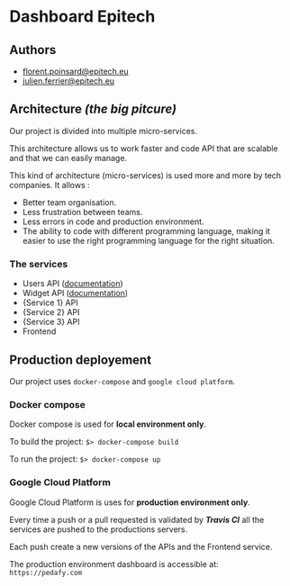 # **Dashboard Epitech**

## **Authors**

- florent.poinsard@epitech.eu
- julien.ferrier@epitech.eu

## **Architecture *(the big pitcure)***

Our project is divided into multiple micro-services.

This architecture allows us to work faster and code API that are scalable and that we can easily manage.

This kind of architecture (micro-services) is used more and more by tech companies. It allows :
- Better team organisation.
- Less frustration between teams.
- Less errors in code and production environment.
- The ability to code with different programming language, making it easier to use the right programming language for the right situation.

### **The services**

- Users API ([documentation](./api_users.md))
- Widget API ([documentation](./api_widgets.md))
- {Service 1} API
- {Service 2} API
- {Service 3} API
- Frontend

## **Production deployement**

Our project uses `docker-compose` and `google cloud platform`.

### **Docker compose**

Docker compose is used for **local environment only**.

To build the project: `$> docker-compose build`

To run the project: `$> docker-compose up`

### **Google Cloud Platform**

Google Cloud Platform is uses for **production environment only**.

Every time a push or a pull requested is validated by ***Travis CI*** all the services are pushed to the productions servers.

Each push create a new versions of the APIs and the Frontend service.

The production environment dashboard is accessible at: `https://pedafy.com`